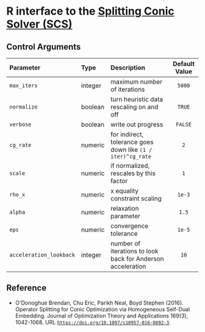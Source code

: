 # R interface to the [Splitting Conic Solver (SCS)](https://github.com/cvxgrp/scs)

## Control Arguments
| Parameter               | Type    |             Description                                      | Default Value |
|:------------------------|:--------|:-------------------------------------------------------------|:-------------:|
| `max_iters`             | integer | maximum number of iterations                                 |   `5000`      |
| `normalize`             | boolean | turn heuristic data rescaling on and off                     |   `TRUE`      |
| `verbose`               | boolean | write out progress                                           |   `FALSE`     |
| `cg_rate`               | numeric | for indirect, tolerance goes down like `(1 / iter)^cg_rate`  |      `2`      |
| `scale`                 | numeric | if normalized, rescales by this factor                       |      `1`      |
| `rho_x`                 | numeric | x equality constraint scaling                                |   `1e-3`      |
| `alpha`                 | numeric | relaxation parameter                                         |    `1.5`      |
| `eps`                   | numeric | convergence tolerance                                        |   `1e-5`      |
| `acceleration_lookback` | integer | number of iterations to look back for Anderson acceleration  |   `10`        |

## Reference
* O'Donoghue Brendan, Chu Eric, Parikh Neal, Boyd Stephen (2016).
  Operator Splitting for Conic Optimization via Homogeneous Self-Dual Embedding.
  Journal of Optimization Theory and Applications 169(3), 1042-1068.
  URL [`https://doi.org/10.1007/s10957-016-0892-3`](https://doi.org/10.1007/s10957-016-0892-3).
